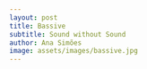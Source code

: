 ```yaml
---
layout: post
title: Bassive
subtitle: Sound without Sound
author: Ana Simões
image: assets/images/bassive.jpg
---
```


